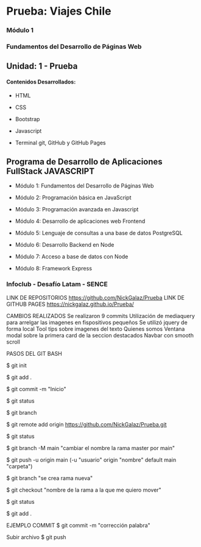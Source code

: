 # Prueba: Viajes Chile 

### Módulo 1
### Fundamentos del Desarrollo de Páginas Web

## Unidad: 1 - Prueba

#### Contenidos Desarrollados:

- HTML

- CSS

- Bootstrap

- Javascript

- Terminal git, GitHub y GitHub Pages

## Programa de Desarrollo de Aplicaciones FullStack JAVASCRIPT

- Módulo 1: Fundamentos del Desarrollo de Páginas Web

- Módulo 2: Programación básica en JavaScript

- Módulo 3: Programación avanzada en Javascript

- Módulo 4: Desarrollo de aplicaciones web Frontend

- Módulo 5: Lenguaje de consultas a una base de datos PostgreSQL

- Módulo 6: Desarrollo Backend en Node

- Módulo 7: Acceso a base de datos con Node

- Módulo 8: Framework Express


### Infoclub - Desafío Latam - SENCE



LINK DE REPOSITORIOS
https://github.com/NickGalaz/Prueba
LINK DE GITHUB PAGES
https://nickgalaz.github.io/Prueba/

CAMBIOS REALIZADOS
Se realizaron 9 commits
Utilización de mediaquery para arrelgar las imagenes en fispositivos pequeños
Se utilizó jquery de forma local
Tool tips sobre imagenes del texto Quienes somos
Ventana modal sobre la primera card de la seccion destacados
Navbar con smooth scroll

PASOS DEL GIT BASH

$ git init

$ git add .

$ git commit -m "Inicio"

$ git status

$ git branch

$ git remote add origin https://github.com/NickGalaz/Prueba.git

$ git status

$ git branch -M main "cambiar el nombre la rama master por main"

$ git push -u origin main (-u "usuario" origin "nombre" default main "carpeta")

$ git branch "se crea rama nueva"

$ git checkout "nombre de la rama a la que me quiero mover"

$ git status

$ git add .

EJEMPLO COMMIT
$ git commit -m "corrección palabra"

Subir archivo
$ git push